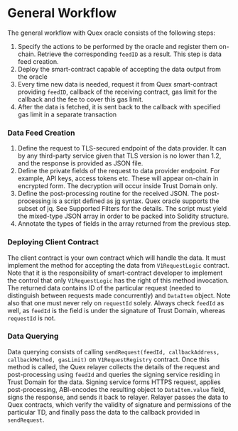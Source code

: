 # General Workflow

The general workflow with Quex oracle consists of the following steps:

1. Specify the actions to be performed by the oracle and register them on-chain. Retrieve the corresponding `feedID` as
   a result. This step is data feed creation.
2. Deploy the smart-contract capable of accepting the data output from the oracle
3. Every time new data is needed, request it from Quex smart-contract providing `feedID`, callback of the receiving
   contract, gas limit for the callback and the fee to cover this gas limit.
4. After the data is fetched, it is sent back to the callback with specified gas limit in a separate transaction

### Data Feed Creation

1. Define the request to TLS-secured endpoint of the data provider. It can by any third-party service given that TLS
   version is no lower than 1.2, and the response is provided as JSON file.
2. Define the private fields of the request to data provider endpoint. For example, API keys, access tokens etc. These
   will appear on-chain in encrypted form. The decryption will occur inside Trust Domain only.
3. Define the post-processing routine for the received JSON. The post-processing is a script defined as
   [jq](https://jqlang.github.io/jq/manual/) syntax. Quex oracle supports the subset of jq. See Supported Filters for
   the details. The script must yield the mixed-type JSON array in order to be packed into Solidity structure.
4. Annotate the types of fields in the array returned from the previous step.

### Deploying Client Contract

The client contract is your own contract which will handle the data. It must implement the method for accepting the data
from `V1RequestLogic` contract. Note that it is the responsibility of smart-contract developer to
implement the control that only `V1RequestLogic` has the right of this method invocation. The returned data contains
ID of the particular request (needed to distinguish between requests made concurrently) and `DataItem` object. Note also
that one must never rely on `requestId` solely. Always check `feedId` as well, as `feedId` is the field is under the
signature of
Trust Domain, whereas `requestId` is not.

### Data Querying

Data querying consists of calling `sendRequest(feedId, callbackAddress, callbackMethod, gasLimit)` on
`V1RequestRegistry` contract. Once this method is called, the Quex relayer collects the details of the request and
post-processing using `feedId` and queries the signing service residing in Trust Domain for the data. Signing service
forms HTTPS request, applies post-processing, ABI-encodes the resulting object to `DataItem.value` field, signs the
response, and sends it back to relayer. Relayer passes the data to Quex contracts, which verify the validity of signature
and permissions of the particular TD, and finally pass the data to the callback provided in `sendRequest`.
